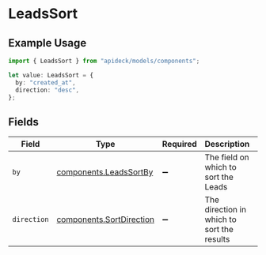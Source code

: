 # LeadsSort

## Example Usage

```typescript
import { LeadsSort } from "apideck/models/components";

let value: LeadsSort = {
  by: "created_at",
  direction: "desc",
};
```

## Fields

| Field                                                                | Type                                                                 | Required                                                             | Description                                                          | Example                                                              |
| -------------------------------------------------------------------- | -------------------------------------------------------------------- | -------------------------------------------------------------------- | -------------------------------------------------------------------- | -------------------------------------------------------------------- |
| `by`                                                                 | [components.LeadsSortBy](../../models/components/leadssortby.md)     | :heavy_minus_sign:                                                   | The field on which to sort the Leads                                 | created_at                                                           |
| `direction`                                                          | [components.SortDirection](../../models/components/sortdirection.md) | :heavy_minus_sign:                                                   | The direction in which to sort the results                           |                                                                      |